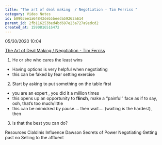 ```yaml
---
title: "The art of deal making  / Negotiation - Tim Ferriss "
category: Video Notes
id: b0903ee1a64843deb5beeda59262a614
parent_id: 2fb116253bed4bd697e23a727a9edcd2
created_at: 1590816516472
---
```


05/30/2020 10:04

[The Art of Deal Making  / Negotiation - Tim Ferriss](https://youtu.be/z3U0FRb9yr4)

1. He or she who cares the least wins 
  * Having options is very helpful when negotiating 
  * this can be faked by fear setting exercise 

2. Start by asking to put something on the table first 
  * you are an expert , you did it a million times 
  * this opens up an opportunity to **flinch**, make a “painful” face as if to say, ooh, that’s too much/little
  * this can be mimicked by pause.... then wait.... (waiting is the hardest), then

3. Is that the best you can do?

Resources 
Cialdinis Influence 
Dawson Secrets of Power Negotiating 
Getting past no 
Selling to the affluent 
                